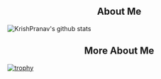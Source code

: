<h2 align="center">About Me </h2>


![KrishPranav's github stats](https://github-readme-stats.vercel.app/api?username=krishpranav&show_icons=true&theme=dark)

<h2 align="center"> More About Me </h2> 


[![trophy](https://github-profile-trophy.vercel.app/?username=krishpranav&theme=dracula)]()
